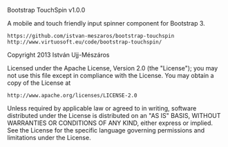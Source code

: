 Bootstrap TouchSpinv1.0.0A mobile and touch friendly input spinner component for Bootstrap 3.    https://github.com/istvan-meszaros/bootstrap-touchspin    http://www.virtuosoft.eu/code/bootstrap-touchspin/Copyright 2013 István Ujj-MészárosLicensed under the Apache License, Version 2.0 (the "License");you may not use this file except in compliance with the License.You may obtain a copy of the License at    http://www.apache.org/licenses/LICENSE-2.0Unless required by applicable law or agreed to in writing, softwaredistributed under the License is distributed on an "AS IS" BASIS,WITHOUT WARRANTIES OR CONDITIONS OF ANY KIND, either express or implied.See the License for the specific language governing permissions andlimitations under the License.